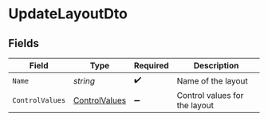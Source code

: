# UpdateLayoutDto


## Fields

| Field                                                     | Type                                                      | Required                                                  | Description                                               |
| --------------------------------------------------------- | --------------------------------------------------------- | --------------------------------------------------------- | --------------------------------------------------------- |
| `Name`                                                    | *string*                                                  | :heavy_check_mark:                                        | Name of the layout                                        |
| `ControlValues`                                           | [ControlValues](../../Models/Components/ControlValues.md) | :heavy_minus_sign:                                        | Control values for the layout                             |